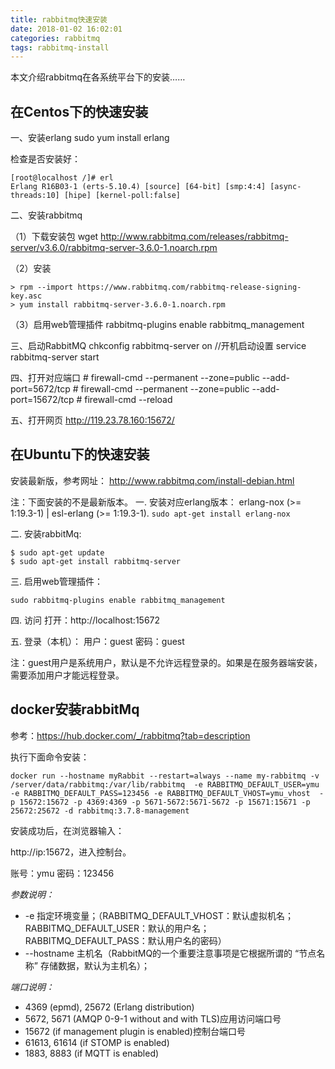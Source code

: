 ```yaml
---
title: rabbitmq快速安装
date: 2018-01-02 16:02:01
categories: rabbitmq
tags: rabbitmq-install
---
```


本文介绍rabbitmq在各系统平台下的安装……

## 在Centos下的快速安装

一、安装erlang
sudo yum install erlang

检查是否安装好：

    [root@localhost /]# erl
    Erlang R16B03-1 (erts-5.10.4) [source] [64-bit] [smp:4:4] [async-threads:10] [hipe] [kernel-poll:false]

二、安装rabbitmq

（1）下载安装包
wget http://www.rabbitmq.com/releases/rabbitmq-server/v3.6.0/rabbitmq-server-3.6.0-1.noarch.rpm

（2）安装

    > rpm --import https://www.rabbitmq.com/rabbitmq-release-signing-key.asc
    > yum install rabbitmq-server-3.6.0-1.noarch.rpm

（3）启用web管理插件
rabbitmq-plugins enable rabbitmq_management

三、启动RabbitMQ
chkconfig rabbitmq-server on  //开机启动设置
service rabbitmq-server start

 四、打开对应端口
        # firewall-cmd --permanent --zone=public --add-port=5672/tcp
        # firewall-cmd --permanent --zone=public --add-port=15672/tcp
        # firewall-cmd --reload

五、打开网页
http://119.23.78.160:15672/

## 在Ubuntu下的快速安装

安装最新版，参考网址： 
http://www.rabbitmq.com/install-debian.html

注：下面安装的不是最新版本。
一. 安装对应erlang版本：
erlang-nox (>= 1:19.3-1) | esl-erlang (>= 1:19.3-1).
`sudo apt-get install erlang-nox`

二. 安装rabbitMq:

    $ sudo apt-get update
    $ sudo apt-get install rabbitmq-server
    
三. 启用web管理插件：

`sudo rabbitmq-plugins enable rabbitmq_management`  

四. 访问
打开：http://localhost:15672  

五. 登录（本机）：
用户：guest
密码：guest

注：guest用户是系统用户，默认是不允许远程登录的。如果是在服务器端安装，需要添加用户才能远程登录。

## docker安装rabbitMq

参考：https://hub.docker.com/_/rabbitmq?tab=description

执行下面命令安装：

    docker run --hostname myRabbit --restart=always --name my-rabbitmq -v /server/data/rabbitmq:/var/lib/rabbitmq  -e RABBITMQ_DEFAULT_USER=ymu -e RABBITMQ_DEFAULT_PASS=123456 -e RABBITMQ_DEFAULT_VHOST=ymu_vhost  -p 15672:15672 -p 4369:4369 -p 5671-5672:5671-5672 -p 15671:15671 -p 25672:25672 -d rabbitmq:3.7.8-management
    
安装成功后，在浏览器输入：

http://ip:15672，进入控制台。  

账号：ymu
密码：123456
    
_参数说明：_ 

- -e 指定环境变量；（RABBITMQ_DEFAULT_VHOST：默认虚拟机名；RABBITMQ_DEFAULT_USER：默认的用户名；RABBITMQ_DEFAULT_PASS：默认用户名的密码）
- --hostname  主机名（RabbitMQ的一个重要注意事项是它根据所谓的 “节点名称” 存储数据，默认为主机名）；  

_端口说明：_
- 4369 (epmd), 25672 (Erlang distribution)
- 5672, 5671 (AMQP 0-9-1 without and with TLS)应用访问端口号 
- 15672 (if management plugin is enabled)控制台端口号
- 61613, 61614 (if STOMP is enabled)
- 1883, 8883 (if MQTT is enabled)   
    
    
